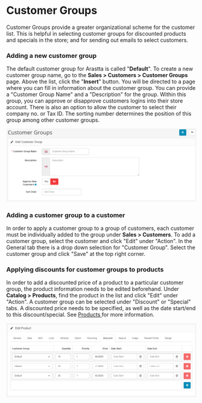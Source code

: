 Customer Groups
===============

Customer Groups provide a greater organizational scheme for the customer list. This is helpful in selecting customer groups for discounted products and specials in the store; and for sending out emails to select customers.

### Adding a new customer group

The default customer group for Arastta is called "**Default**". To create a new customer group name, go to the **Sales > Customers > Customer Groups** page. Above the list, click the "**Insert**" button. You will be directed to a page where you can fill in information about the customer group. You can provide a "Customer Group Name" and a "Description" for the group. Within this group, you can approve or disapprove customers logins into their store account. There is also an option to allow the customer to select their company no. or Tax ID. The sorting number determines the position of this group among other customer groups.

![customer groups](_images/customer-groups.png)

### Adding a customer group to a customer

In order to apply a customer group to a group of customers, each customer must be individually added to the group under **Sales > Customers**. To add a customer group, select the customer and click "Edit" under "Action". In the General tab there is a drop down selection for "Customer Group". Select the customer group and click "Save" at the top right corner.

### Applying discounts for customer groups to products

In order to add a discounted price of a product to a particular customer group, the product information needs to be edited beforehand. Under **Catalog > Products**, find the product in the list and click "Edit" under "Action". A customer group can be selected under "Discount" or "Special" tabs. A discounted price needs to be specified, as well as the date start/end to this discount/special. See [Products ](docs/user-manual/catalog/products/overview/)for more information.

![customers product discount](_images/customer-groups-1.png)
